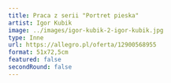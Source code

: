 ```yaml
---
title: Praca z serii "Portret pieska"
artist: Igor Kubik
image: ../images/igor-kubik-2-igor-kubik.jpg
type: Inne
url: https://allegro.pl/oferta/12900568955
format: 51x72,5cm
featured: false
secondRound: false
---
```

